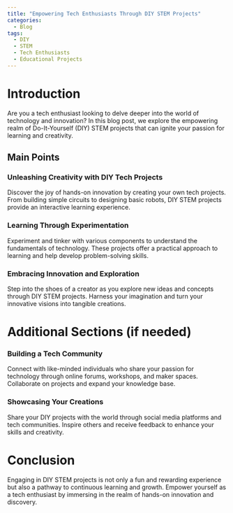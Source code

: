 ```yaml
---
title: "Empowering Tech Enthusiasts Through DIY STEM Projects"
categories:
  - Blog
tags:
  - DIY
  - STEM
  - Tech Enthusiasts
  - Educational Projects
---
```


# Introduction
Are you a tech enthusiast looking to delve deeper into the world of technology and innovation? In this blog post, we explore the empowering realm of Do-It-Yourself (DIY) STEM projects that can ignite your passion for learning and creativity.

## Main Points
### Unleashing Creativity with DIY Tech Projects
Discover the joy of hands-on innovation by creating your own tech projects. From building simple circuits to designing basic robots, DIY STEM projects provide an interactive learning experience.

### Learning Through Experimentation
Experiment and tinker with various components to understand the fundamentals of technology. These projects offer a practical approach to learning and help develop problem-solving skills.

### Embracing Innovation and Exploration
Step into the shoes of a creator as you explore new ideas and concepts through DIY STEM projects. Harness your imagination and turn your innovative visions into tangible creations.

# Additional Sections (if needed)
### Building a Tech Community
Connect with like-minded individuals who share your passion for technology through online forums, workshops, and maker spaces. Collaborate on projects and expand your knowledge base.

### Showcasing Your Creations
Share your DIY projects with the world through social media platforms and tech communities. Inspire others and receive feedback to enhance your skills and creativity.

# Conclusion
Engaging in DIY STEM projects is not only a fun and rewarding experience but also a pathway to continuous learning and growth. Empower yourself as a tech enthusiast by immersing in the realm of hands-on innovation and discovery.